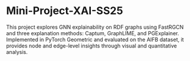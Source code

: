 # Mini-Project-XAI-SS25
This project explores GNN explainability on RDF graphs using FastRGCN and three explanation methods: Captum, GraphLIME, and PGExplainer. Implemented in PyTorch Geometric and evaluated on the AIFB dataset, it provides node and edge-level insights through visual and quantitative analysis.
